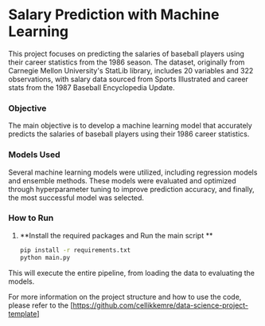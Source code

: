 # Salary Prediction with Machine Learning

This project focuses on predicting the salaries of baseball players using their career statistics from the 1986 season. The dataset, originally from Carnegie Mellon University's StatLib library, includes 20 variables and 322 observations, with salary data sourced from Sports Illustrated and career stats from the 1987 Baseball Encyclopedia Update.

### Objective
The main objective is to develop a machine learning model that accurately predicts the salaries of baseball players using their 1986 career statistics.

### Models Used
Several machine learning models were utilized, including regression models and ensemble methods. These models were evaluated and optimized through hyperparameter tuning to improve prediction accuracy, and finally, the most successful model was selected.

### How to Run
1. **Install the required packages and Run the main script **

   ```bash
   pip install -r requirements.txt
   python main.py
This will execute the entire pipeline, from loading the data to evaluating the models.

For more information on the project structure and how to use the code, please refer to the [https://github.com/cellikkemre/data-science-project-template]
